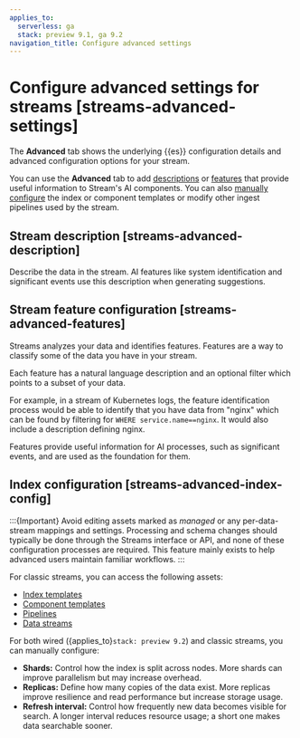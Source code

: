 ```yaml
---
applies_to:
  serverless: ga
  stack: preview 9.1, ga 9.2
navigation_title: Configure advanced settings
---
```

# Configure advanced settings for streams [streams-advanced-settings]

The **Advanced** tab shows the underlying {{es}} configuration details and advanced configuration options for your stream.

You can use the **Advanced** tab to add [descriptions](#streams-advanced-description) or [features](#streams-advanced-features) that provide useful information to Stream's AI components. You can also  [manually configure](#streams-advanced-index-config) the index or component templates or modify other ingest pipelines used by the stream.

## Stream description [streams-advanced-description]

Describe the data in the stream. AI features like system identification and significant events use this description when generating suggestions.

## Stream feature configuration [streams-advanced-features]

Streams analyzes your data and identifies features. Features are a way to classify some of the data you have in your stream.

Each feature has a natural language description and an optional filter which points to a subset of your data.

For example, in a stream of Kubernetes logs, the feature identification process would be able to identify that you have data from "nginx" which can be found by filtering for `WHERE service.name==nginx`. It would also include a description defining nginx.

Features provide useful information for AI processes, such as significant events, and are used as the foundation for them.

## Index configuration [streams-advanced-index-config]

:::{Important}
Avoid editing assets marked as *managed* or any per-data-stream mappings and settings. Processing and schema changes should typically be done through the Streams interface or API, and none of these configuration processes are required. This feature mainly exists to help advanced users maintain familiar workflows.
:::

For classic streams, you can access the following assets:

- [Index templates](../../../../manage-data/data-store/templates.md#index-templates)
- [Component templates](../../../../manage-data/data-store/templates.md#component-templates)
- [Pipelines](../../../../manage-data/ingest/transform-enrich.md)
- [Data streams](../../../../manage-data/data-store/data-streams.md)

For both wired ({applies_to}`stack: preview 9.2`) and classic streams, you can manually configure:

- **Shards:** Control how the index is split across nodes. More shards can improve parallelism but may increase overhead.
- **Replicas:** Define how many copies of the data exist. More replicas improve resilience and read performance but increase storage usage.
- **Refresh interval:** Control how frequently new data becomes visible for search. A longer interval reduces resource usage; a short one makes data searchable sooner.
